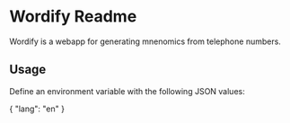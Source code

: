 Wordify Readme
================

Wordify is a webapp for generating mnenomics from telephone numbers.

Usage
-----

Define an environment variable with the following JSON values:

{
	"lang": "en"
}
